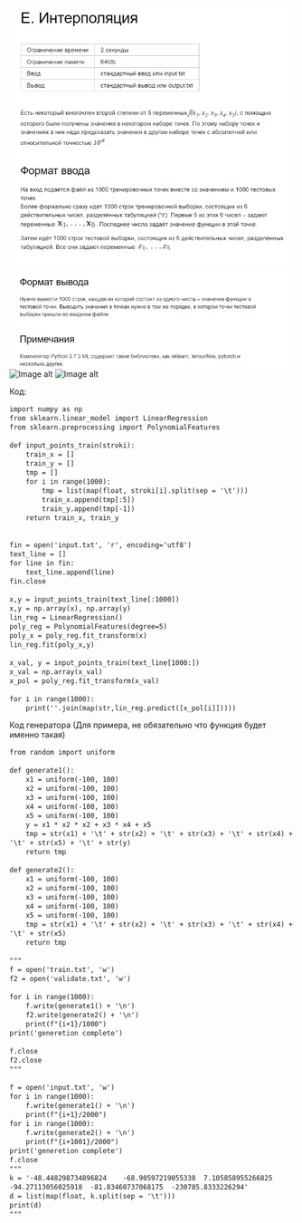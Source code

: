 

![Image alt](https://github.com/AshenRain/YandexContest/raw/main/Task_E/1.jpg)
![Image alt](https://github.com/AshenRain/YandexContest/raw/main/Task_E/2.jpg)
![Image alt](https://github.com/AshenRain/YandexContest/raw/main/Task_E/3.jpg)
![Image alt](https://github.com/AshenRain/YandexContest/raw/main/Task_E/4.jpg)


Код:

```
import numpy as np
from sklearn.linear_model import LinearRegression
from sklearn.preprocessing import PolynomialFeatures

def input_points_train(stroki):
    train_x = []
    train_y = []
    tmp = []
    for i in range(1000):
        tmp = list(map(float, stroki[i].split(sep = '\t')))
        train_x.append(tmp[:5])
        train_y.append(tmp[-1])
    return train_x, train_y


fin = open('input.txt', 'r', encoding='utf8')
text_line = []
for line in fin:
    text_line.append(line)
fin.close

x,y = input_points_train(text_line[:1000])
x,y = np.array(x), np.array(y)
lin_reg = LinearRegression()
poly_reg = PolynomialFeatures(degree=5)
poly_x = poly_reg.fit_transform(x)
lin_reg.fit(poly_x,y)

x_val, y = input_points_train(text_line[1000:])
x_val = np.array(x_val)
x_pol = poly_reg.fit_transform(x_val)

for i in range(1000):
    print(''.join(map(str,lin_reg.predict([x_pol[i]]))))
```

Код генератора (Для примера, не обязательно что функция будет именно такая)

```
from random import uniform

def generate1():  
    x1 = uniform(-100, 100)  
    x2 = uniform(-100, 100)
    x3 = uniform(-100, 100)
    x4 = uniform(-100, 100)
    x5 = uniform(-100, 100)
    y = x1 * x2 * x2 + x3 * x4 + x5
    tmp = str(x1) + '\t' + str(x2) + '\t' + str(x3) + '\t' + str(x4) + '\t' + str(x5) + '\t' + str(y)
    return tmp

def generate2():  
    x1 = uniform(-100, 100)  
    x2 = uniform(-100, 100)
    x3 = uniform(-100, 100)
    x4 = uniform(-100, 100)
    x5 = uniform(-100, 100)
    tmp = str(x1) + '\t' + str(x2) + '\t' + str(x3) + '\t' + str(x4) + '\t' + str(x5)
    return tmp

"""
f = open('train.txt', 'w')
f2 = open('validate.txt', 'w')

for i in range(1000):
    f.write(generate1() + '\n')
    f2.write(generate2() + '\n')
    print(f"{i+1}/1000")
print('generetion complete')

f.close
f2.close
"""

f = open('input.txt', 'w')
for i in range(1000):
    f.write(generate1() + '\n')
    print(f"{i+1}/2000")
for i in range(1000):
    f.write(generate2() + '\n')
    print(f"{i+1001}/2000")
print('generetion complete')
f.close
"""
k = '-48.448298734896824	-68.90597219055338	7.105858955266825	-94.27113056025918	-81.83460737068175	-230785.8333226294'
d = list(map(float, k.split(sep = '\t')))
print(d)
"""
```
